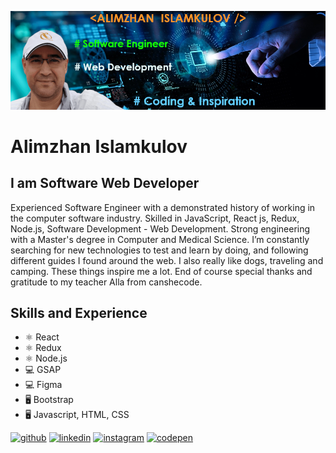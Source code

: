 ![I am Software Web Developer](GitHubBanner1.jpg)
# Alimzhan Islamkulov
## I am Software Web Developer

  Experienced Software Engineer with a demonstrated history of working in the computer software industry. Skilled in JavaScript, React js, Redux, Node.js, Software Development - Web Development. Strong engineering with a Master's degree in Computer and Medical Science. I’m constantly searching for new technologies to test and learn by doing, and following different guides I found around the web. I also really like dogs, traveling and camping. These things inspire me a lot. End of course special thanks and gratitude to my teacher Alla from canshecode.

## Skills and Experience
* ⚛ React
* ⚛ Redux
* ⚛ Node.js
* 💻 GSAP
* 💻 Figma
* 🖥️ Bootstrap
* 🖥️ Javascript, HTML, CSS
	
[<img src='https://cdn.jsdelivr.net/npm/simple-icons@3.0.1/icons/github.svg' alt='github' height='40'>](https://github.com/Alike73)  [<img src='https://cdn.jsdelivr.net/npm/simple-icons@3.0.1/icons/linkedin.svg' alt='linkedin' height='40'>](https://www.linkedin.com/in/AlimzhanIslamkulov/)  [<img src='https://cdn.jsdelivr.net/npm/simple-icons@3.0.1/icons/instagram.svg' alt='instagram' height='40'>](https://www.instagram.com/alimzhanis/)  [<img src='https://cdn.jsdelivr.net/npm/simple-icons@3.0.1/icons/codepen.svg' alt='codepen' height='40'>](https://codepen.io/Alike73)  



